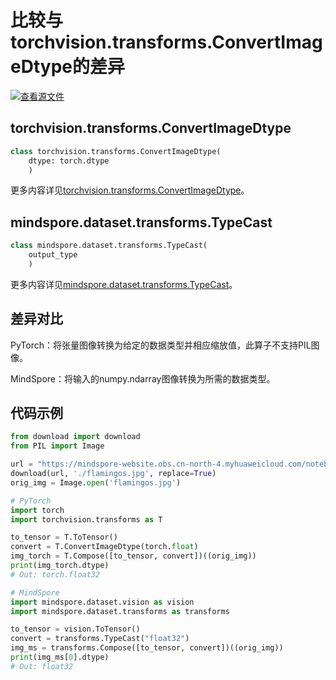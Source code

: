 # 比较与torchvision.transforms.ConvertImageDtype的差异

[![查看源文件](https://mindspore-website.obs.cn-north-4.myhuaweicloud.com/website-images/br_base/resource/_static/logo_source.svg)](https://gitee.com/mindspore/docs/blob/br_base/docs/mindspore/source_zh_cn/note/api_mapping/pytorch_diff/TypeCast.md)

## torchvision.transforms.ConvertImageDtype

```python
class torchvision.transforms.ConvertImageDtype(
    dtype: torch.dtype
    )
```

更多内容详见[torchvision.transforms.ConvertImageDtype](https://pytorch.org/vision/0.9/transforms.html#torchvision.transforms.ConvertImageDtype)。

## mindspore.dataset.transforms.TypeCast

```python
class mindspore.dataset.transforms.TypeCast(
    output_type
    )
```

更多内容详见[mindspore.dataset.transforms.TypeCast](https://mindspore.cn/docs/zh-CN/br_base/api_python/dataset_transforms/mindspore.dataset.transforms.TypeCast.html#mindspore.dataset.transforms.TypeCast)。

## 差异对比

PyTorch：将张量图像转换为给定的数据类型并相应缩放值，此算子不支持PIL图像。

MindSpore：将输入的numpy.ndarray图像转换为所需的数据类型。

## 代码示例

```python
from download import download
from PIL import Image

url = "https://mindspore-website.obs.cn-north-4.myhuaweicloud.com/notebook/datasets/flamingos.jpg"
download(url, './flamingos.jpg', replace=True)
orig_img = Image.open('flamingos.jpg')

# PyTorch
import torch
import torchvision.transforms as T

to_tensor = T.ToTensor()
convert = T.ConvertImageDtype(torch.float)
img_torch = T.Compose([to_tensor, convert])((orig_img))
print(img_torch.dtype)
# Out: torch.float32

# MindSpore
import mindspore.dataset.vision as vision
import mindspore.dataset.transforms as transforms

to_tensor = vision.ToTensor()
convert = transforms.TypeCast("float32")
img_ms = transforms.Compose([to_tensor, convert])((orig_img))
print(img_ms[0].dtype)
# Out: float32
```
